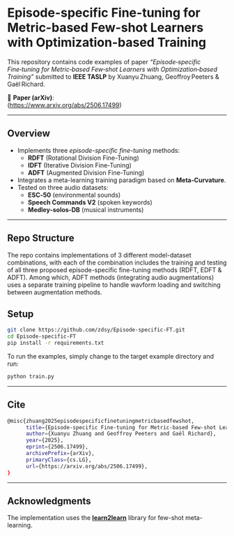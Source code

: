 # Episode-specific Fine-tuning for Metric-based Few-shot Learners with Optimization-based Training

This repository contains code examples of paper *“Episode‑specific Fine‑tuning for Metric‑based Few‑shot Learners with Optimization‑based Training”* submitted to **IEEE TASLP** by Xuanyu Zhuang, Geoffroy Peeters & Gaël Richard.

🔗 **Paper (arXiv)**:  
(https://www.arxiv.org/abs/2506.17499)

---

## Overview

- Implements three *episode-specific fine-tuning* methods:
  - **RDFT** (Rotational Division Fine-Tuning)
  - **IDFT** (Iterative Division Fine-Tuning)
  - **ADFT** (Augmented Division Fine-Tuning)
- Integrates a meta-learning training paradigm based on **Meta‑Curvature**.
- Tested on three audio datasets:
  - **ESC‑50** (environmental sounds)
  - **Speech Commands V2** (spoken keywords)
  - **Medley‑solos‑DB** (musical instruments)

---

## Repo Structure

The repo contains implementations of 3 different model-dataset combinations, with each of the combination includes the training and testing of all three proposed episode-specific fine-tuning methods (RDFT, EDFT & ADFT). Among which, ADFT methods (integrating audio augmentations) uses a separate training pipeline to handle wavform loading and switching between augmentation methods.

## Setup
```bash
git clone https://github.com/zdsy/Episode-specific-FT.git
cd Episode-specific-FT
pip install -r requirements.txt
```

To run the examples, simply change to the target example directory and run:
```bash
python train.py
```
---

## Cite
```bash
@misc{zhuang2025episodespecificfinetuningmetricbasedfewshot,
      title={Episode-specific Fine-tuning for Metric-based Few-shot Learners with Optimization-based Training}, 
      author={Xuanyu Zhuang and Geoffroy Peeters and Gaël Richard},
      year={2025},
      eprint={2506.17499},
      archivePrefix={arXiv},
      primaryClass={cs.LG},
      url={https://arxiv.org/abs/2506.17499}, 
}
```

---

## Acknowledgments

The implementation uses the [**learn2learn**](https://github.com/learnables/learn2learn) library for few-shot meta-learning.


